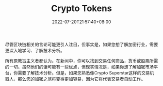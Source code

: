 ﻿---
weight: 
title: "Crypto Tokens"
description: "尽管区块链相关的言论可能更引人注目，但事实是，如果您想了解加密行业，需要更深入地学习、了解技术分析"
date: 2022-07-20T21:57:40+08:00
lastmod: 2022-07-20T16:45:40+08:00
draft: false
authors: ["june"]
featuredImage: "crypto-tokens.jpg"
link: "https://www.incryptowetrust.net/?ref=1234btc.com"
tags: ["元宇宙资讯","Crypto Tokens"]
categories: ["navigation"]
navigation: ["元宇宙资讯"]
lightgallery: true
toc: true
pinned: false
recommend: false
recommend1: false
---
尽管区块链相关的言论可能更引人注目，但事实是，如果您想了解加密行业，需要更深入地学习、了解技术分析。

所有原教旨主义者都认为，在新闻中，你可以找到交易任何商品，货币或股票所需的一切。虽然他们的话可能有一些优点，但现实情况是，如果你想了解加密市场平台，你需要了解技术分析。但是，如果您熟悉像Crypto Superstar这样的交易机器人，那么您的加密之旅将变得更加容易，因为它将代表交易者自动工作。